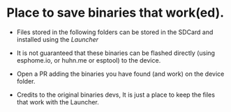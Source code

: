 # Place to save binaries that work(ed).
* Files stored in the following folders can be stored in the SDCard and installed using the *Launcher*
* It is not guaranteed that these binaries can be flashed directly (using esphome.io, or huhn.me or esptool) to the device. 

* Open a PR adding the binaries you have found (and work) on the device folder.
* Credits to the original binaries devs, It is just a place to keep the files that work with the Launcher.

